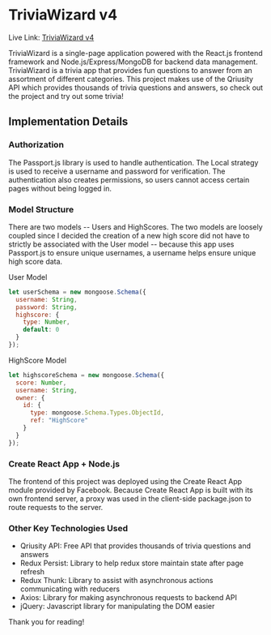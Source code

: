 # TriviaWizard v4

Live Link: [TriviaWizard v4](https://trivia-wizard-four.herokuapp.com/)

TriviaWizard is a single-page application powered with the React.js frontend framework and Node.js/Express/MongoDB for backend data management. TriviaWizard is a trivia app that provides fun questions to answer from an assortment of different categories.
This project makes use of the Qriusity API which provides thousands of trivia questions and answers, so check out the project and try out some trivia!

## Implementation Details

### Authorization

The Passport.js library is used to handle authentication. The Local strategy
is used to receive a username and password for verification. The authentication
also creates permissions, so users cannot access certain pages without being logged in.

### Model Structure

There are two models -- Users and HighScores. The two models are loosely coupled
since I decided the creation of a new high score did not have to strictly be associated
with the User model -- because this app uses Passport.js to ensure unique usernames, a username
helps ensure unique high score data.

User Model
```javascript
let userSchema = new mongoose.Schema({
  username: String,
  password: String,
  highscore: {
    type: Number,
    default: 0
  }
});
```

HighScore Model
```javascript
let highscoreSchema = new mongoose.Schema({
  score: Number,
  username: String,
  owner: {
    id: {
      type: mongoose.Schema.Types.ObjectId,
      ref: "HighScore"
    }
  }
});
```

### Create React App + Node.js

The frontend of this project was deployed using the Create React App module provided
by Facebook. Because Create React App is built with its own frontend server, a proxy was used
in the client-side package.json to route requests to the server.

### Other Key Technologies Used

- Qriusity API: Free API that provides thousands of trivia questions and answers
- Redux Persist: Library to help redux store maintain state after page refresh
- Redux Thunk: Library to assist with asynchronous actions communicating with reducers
- Axios: Library for making asynchronous requests to backend API
- jQuery: Javascript library for manipulating the DOM easier

Thank you for reading!
